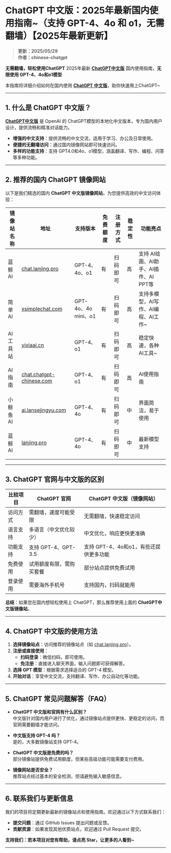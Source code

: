 # ChatGPT 中文版：2025年最新国内使用指南~（支持 GPT-4、4o 和 o1，无需翻墙）【2025年最新更新】

> **更新：2025/05/29**   
> **作者：chinese-chatgpt**                   

**无需翻墙，轻松使用ChatGPT**  2025年最新 [**ChatGPT中文版**](https://chat.lanjing.pro) 国内使用指南，**无限使用 GPT-4、4o和o1模型**

本指南将详细介绍如何在国内使用 [**ChatGPT 中文版**](https://xsimplechat.com)，助你快速用上ChatGPT~

---

## 1. 什么是 ChatGPT 中文版？

[**ChatGPT中文版**](https://chat.lanjing.pro) 是 OpenAI 的 ChatGPT模型的本地化中文版本，专为国内用户设计，提供流畅和精准对话能力。

- **增强的中文支持**：提供流畅的中文交流，适用于学习、办公及日常使用。
- **便捷的无翻墙访问**：通过国内镜像网站即可快速访问。
- **多样的功能支持**：支持 GPT4.0和4o、o1模型，涵盖翻译、写作、编程、问答等多种功能。

---

## 2. 推荐的国内 ChatGPT 镜像网站

以下是我们精选的国内 **ChatGPT 中文版镜像网站**，为您提供高效的中文访问体验：

| 镜像站名称         | 地址                             | 支持版本           | 免费额度 | 注册方式           | 稳定性  | 功能亮点                |
|--------------------|----------------------------------|--------------------|----------|--------------------|---------|-------------------------|
| 蓝鲸AI            | [chat.lanjing.pro](https://chat.lanjing.pro/) | GPT-4、4o、o1      | 有       | 扫码即可       | 高      | 支持 AI绘画、AI助手、AI插件、AI PPT等  |
| 简单AI           | [xsimplechat.com](https://xsimplechat.com/) | GPT-4o、4o mini、o1 | 有       | 扫码即可       | 高      | 支持多模型，AI写作、AI编程、AI工作~  |
| AI工具站       | [yixiaai.cn](https://yixiaai.cn/) | GPT-4、o1           | 有       | 扫码即可      | 高      | 稳定快速，各种AI工具~ |
| AI指南           | [chat.chatgpt-chinese.com](https://chat.chatgpt-chinese.com/) | GPT-4、o1           | 有       | 扫码即可   | 高      | AI使用指南            |
| 小鲸鱼AI        | [ai.lansejingyu.com](https://ai.lansejingyu.com/) | GPT-4、4o           | 有       | 扫码即可     | 中      | 界面简洁，易于使用      |
| 蓝鲸AI            | [lanjing.pro](https://lanjing.pro/) | GPT-4、4o           | 有       | 扫码即可    | 中      | 最新模型支持            |

---

## 3. ChatGPT 官网与中文版的区别

| 比较项目        | ChatGPT 官网                     | ChatGPT 中文版（镜像网站）         |
|-----------------|---------------------------------|-----------------------------------|
| 访问方式        | 需翻墙，速度可能受限             | 无需翻墙，快速稳定访问            |
| 语言支持        | 多语言（中文优化较少）           | 中文优化，响应更快更准确          |
| 功能支持        | 支持 GPT-4、GPT-3.5              | 支持 GPT-4、4o和o1，有些还提供更多功能  |
| 免费使用        | 试用额度有限，需购买套餐         | 部分站点提供免费试用             |
| 登录使用        | 需要海外手机号                   | 支持国内，扫码就能用         |

**总结**：如果您在国内想轻松使用上 ChatGPT，那么推荐使用上面的 **ChatGPT中文版镜像站**。

---

## 4. ChatGPT 中文版的使用方法

1. **选择镜像站点**：访问推荐的镜像站点（如 [chat.lanjing.pro](https://chat.lanjing.pro/)）。
2. **注册或直接使用**：
   - **扫码登录**：微信扫码，即可使用。
   - **免注册**：直接进入聊天界面，输入问题即可获得解答。
3. **选择 GPT 模型**：根据需求选择适合的 GPT-4 模型。
4. **开始对话**：享受中文交流，支持翻译、写作、办公自动化等功能。

---

## 5. ChatGPT 常见问题解答（FAQ）

- **ChatGPT 中文版和官网有什么区别？**  
  中文版针对国内用户进行了优化，通过镜像站点提供更快、更稳定的访问，而官网需要翻墙才能访问。

- **中文版支持 GPT-4 吗？**  
  是的，大多数镜像站支持 GPT-4。

- **ChatGPT 中文版是免费的吗？**  
  部分镜像站提供免费试用额度，但某些高级功能可能需要支付费用。

- **镜像网站是否安全？**  
  推荐站点经过基本的安全检测，但请避免输入敏感信息。

---

## 6. 联系我们与更新信息

我们的项目将定期更新最新的镜像站点和使用指南。欢迎通过以下方式联系我们：

- **提交问题**：通过 GitHub Issues 提出问题或反馈。
- **贡献资源**：如果发现其他优质站点，欢迎通过 Pull Request 提交。

**支持我们：若本项目对您有帮助，请点亮 Star，让更多的人看到~**

---
